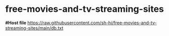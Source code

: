 # free-movies-and-tv-streaming-sites



**#Host file**
https://raw.githubusercontent.com/sh-hi/free-movies-and-tv-streaming-sites/main/db.txt

